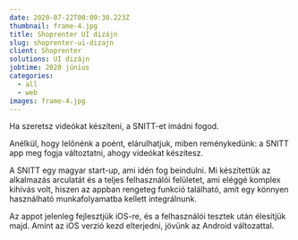 ```yaml
---
date: 2020-07-22T00:09:30.223Z
thumbnail: frame-4.jpg
title: Shoprenter UI dizájn
slug: shoprenter-ui-dizajn
client: Shoprenter
solutions: UI dizájn
jobtime: 2020 június
categories:
  - all
  - web
images: frame-4.jpg
---
```

Ha szeretsz videókat készíteni, a SNITT-et imádni fogod.

Anélkül, hogy lelőnénk a poént, elárulhatjuk, miben reménykedünk: a SNITT app meg fogja változtatni, ahogy videókat készítesz.

A SNITT egy magyar start-up, ami idén fog beindulni. Mi készítettük az alkalmazás arculatát és a teljes felhasználói felületet, ami eléggé komplex kihívás volt, hiszen az appban rengeteg funkció található, amit egy könnyen használható munkafolyamatba kellett integrálnunk.

Az appot jelenleg fejlesztjük iOS-re, és a felhasználói tesztek után élesítjük majd. Amint az iOS verzió kezd elterjedni, jövünk az Android változattal.
